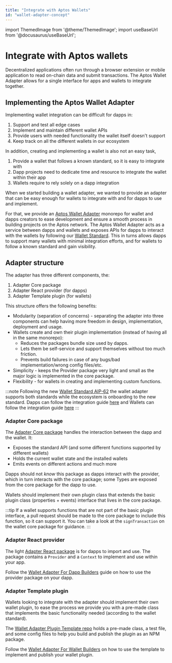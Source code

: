 ```yaml
---
title: "Integrate with Aptos Wallets"
id: "wallet-adapter-concept"
---
```


import ThemedImage from '@theme/ThemedImage';
import useBaseUrl from '@docusaurus/useBaseUrl';

# Integrate with Aptos wallets

Decentralized applications often run through a browser extension or mobile application to read on-chain data and submit
transactions. The Aptos Wallet Adapter allows for a single interface for apps and wallets to integrate together.

## Implementing the Aptos Wallet Adapter

Implementing wallet integration can be difficult for dapps in:

1. Support and test all edge cases
2. Implement and maintain different wallet APIs
3. Provide users with needed functionality the wallet itself doesn't support
4. Keep track on all the different wallets in our ecosystem

In addition, creating and implementing a wallet is also not an easy task,

1. Provide a wallet that follows a known standard, so it is easy to integrate with
2. Dapp projects need to dedicate time and resource to integrate the wallet within their app
3. Wallets require to rely solely on a dapp integration

When we started building a wallet adapter, we wanted to provide an adapter that can be easy enough for wallets to integrate with and for dapps to use and implement.

For that, we provide an [Aptos Wallet Adapter](https://github.com/aptos-labs/aptos-wallet-adapter) monorepo for wallet and dapps creators to ease development and ensure a smooth process in building projects on the Aptos network.
The Aptos Wallet Adapter acts as a service between dapps and wallets and exposes APIs for dapps to interact with the wallets by following our [Wallet Standard](../standards/wallets.md). This in turns allows dapps to support many wallets with minimal integration efforts, and for wallets to follow a known standard and gain visibility.

## Adapter structure

The adapter has three different components, the:

1. Adapter Core package
2. Adapter React provider (for dapps)
3. Adapter Template plugin (for wallets)

This structure offers the following benefits:

- Modularity (separation of concerns) - separating the adapter into three components can help having more freedom in design, implementation, deployment and usage.
- Wallets create and own their plugin implementation (instead of having all in the same monorepo):
  - Reduces the packages bundle size used by dapps.
  - Lets them be self-service and support themselves without too much friction.
  - Prevents build failures in case of any bugs/bad implementation/wrong config files/etc.
- Simplicity - keeps the Provider package very light and small as the major logic is implemented in the core package.
- Flexibility - for wallets in creating and implementing custom functions.

:::note
Following the new [Wallet Standard AIP-62](https://github.com/aptos-foundation/AIPs/blob/main/aips/aip-62.md) the wallet adapter supports both standards while the ecosystem is onboarding to the new standard. Dapps can follow the integration guide [here](./wallet-adapter-for-dapp.md#aip-62-wallet-standard) and Wallets can follow the integration guide [here](./wallet-adapter-for-wallets.md#aip-62-wallet-standard)
:::

### Adapter Core package

The [Adapter Core package](https://github.com/aptos-labs/aptos-wallet-adapter/tree/main/packages/wallet-adapter-core) handles the interaction between the dapp and the wallet. It:

- Exposes the standard API (and some different functions supported by different wallets)
- Holds the current wallet state and the installed wallets
- Emits events on different actions and much more

Dapps should not _know_ this package as dapps interact with the provider, which in turn interacts with the core package; some Types are exposed from the core package for the dapp to use.

Wallets should implement their own plugin class that extends the basic plugin class (properties + events) interface that lives in the core package.

:::tip
If a wallet supports functions that are not part of the basic plugin interface, a pull request should be made to the core package to include this function, so it can support it. You can take a look at the `signTransaction` on the wallet core package for guidance.
:::

### Adapter React provider

The light [Adapter React package](https://github.com/aptos-labs/aptos-wallet-adapter/tree/main/packages/wallet-adapter-react) is for dapps to import and use. The package contains a `Provider` and a `Context` to implement and use within your app.

Follow the [Wallet Adapter For Dapp Builders](./wallet-adapter-for-dapp.md) guide on how to use the provider package on your dapp.

### Adapter Template plugin

Wallets looking to integrate with the adapter should implement their own wallet plugin, to ease the process we provide you with a pre-made class that implements the basic functionality needed (according to the wallet standard).

The [Wallet Adapter Plugin Template repo](https://github.com/aptos-labs/wallet-adapter-plugin-template) holds a pre-made class, a test file, and some config files to help you build and publish the plugin as an NPM package.

Follow the [Wallet Adapter For Wallet Builders](./wallet-adapter-for-wallets.md) on how to use the template to implement and publish your wallet plugin.

<div style={{textAlign:"center"}}>
<ThemedImage
alt="Wallet Adapter Concept"
sources={{
    light: useBaseUrl('/img/docs/wallet-adapter-chart-light.svg'),
    dark: useBaseUrl('/img/docs/wallet-adapter-chart-dark.svg'),
  }}
/>
</div>
